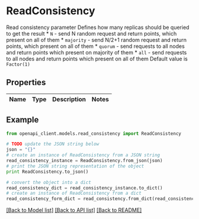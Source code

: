 # ReadConsistency

Read consistency parameter  Defines how many replicas should be queried to get the result  * `N` - send N random request and return points, which present on all of them  * `majority` - send N/2+1 random request and return points, which present on all of them  * `quorum` - send requests to all nodes and return points which present on majority of them  * `all` - send requests to all nodes and return points which present on all of them  Default value is `Factor(1)`

## Properties
Name | Type | Description | Notes
------------ | ------------- | ------------- | -------------

## Example

```python
from openapi_client.models.read_consistency import ReadConsistency

# TODO update the JSON string below
json = "{}"
# create an instance of ReadConsistency from a JSON string
read_consistency_instance = ReadConsistency.from_json(json)
# print the JSON string representation of the object
print ReadConsistency.to_json()

# convert the object into a dict
read_consistency_dict = read_consistency_instance.to_dict()
# create an instance of ReadConsistency from a dict
read_consistency_form_dict = read_consistency.from_dict(read_consistency_dict)
```
[[Back to Model list]](../README.md#documentation-for-models) [[Back to API list]](../README.md#documentation-for-api-endpoints) [[Back to README]](../README.md)


